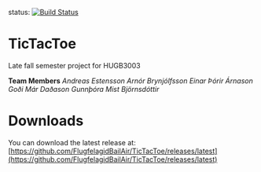 status: [![Build 
Status](https://travis-ci.org/FlugfelagidBailAir/TicTacToe.svg?branch=master)](https://travis-ci.org/FlugfelagidBailAir/TicTacToe)

# TicTacToe
Late fall semester project for HUGB3003

**Team Members**
*Andreas Estensson*
*Arnór Brynjólfsson*
*Einar Þórir Árnason*
*Goði Már Daðason*
*Gunnþóra Mist Björnsdóttir*


# Downloads

You can download the latest release at:
[https://github.com/FlugfelagidBailAir/TicTacToe/releases/latest](https://github.com/FlugfelagidBailAir/TicTacToe/releases/latest)
